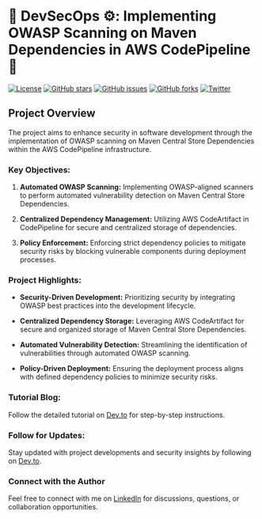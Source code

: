 # 🚀 DevSecOps ⚙️: Implementing OWASP Scanning on Maven Dependencies in AWS CodePipeline 💭

[![License](https://img.shields.io/badge/license-MIT-blue.svg)](LICENSE)
[![GitHub stars](https://img.shields.io/github/stars/simplynadaf/OWASP.svg)](https://github.com/simplynadaf/OWASP/stargazers)
[![GitHub issues](https://img.shields.io/github/issues/simplynadaf/OWASP.svg)](https://github.com/simplynadaf/OWASP/issues)
[![GitHub forks](https://img.shields.io/github/forks/simplynadaf/OWASP.svg)](https://github.com/simplynadaf/OWASP/network)
[![Twitter](https://img.shields.io/twitter/url/https/github.com/simplynadaf/OWASP.svg?style=social)](https://twitter.com/intent/tweet?text=Check%20out%20this%20awesome%20project%20https://github.com/simplynadaf/OWASP)

## Project Overview

The project aims to enhance security in software development through the implementation of OWASP scanning on Maven Central Store Dependencies within the AWS CodePipeline infrastructure.

### Key Objectives:

1. **Automated OWASP Scanning:** Implementing OWASP-aligned scanners to perform automated vulnerability detection on Maven Central Store Dependencies.

2. **Centralized Dependency Management:** Utilizing AWS CodeArtifact in CodePipeline for secure and centralized storage of dependencies.

3. **Policy Enforcement:** Enforcing strict dependency policies to mitigate security risks by blocking vulnerable components during deployment processes.

### Project Highlights:

- **Security-Driven Development:** Prioritizing security by integrating OWASP best practices into the development lifecycle.

- **Centralized Dependency Storage:** Leveraging AWS CodeArtifact for secure and organized storage of Maven Central Store Dependencies.

- **Automated Vulnerability Detection:** Streamlining the identification of vulnerabilities through automated OWASP scanning.

- **Policy-Driven Deployment:** Ensuring the deployment process aligns with defined dependency policies to minimize security risks.

### Tutorial Blog:

Follow the detailed tutorial on [Dev.to](https://dev.to/aws-builders/devsecops-implementing-owasp-scanning-on-codeartifact-packages-in-aws-codepipeline-51lj-temp-slug-5473599?preview=283e93d408b76fc3687f7e2541c5633e90dc96333f477ca47348bda695eb60f71262b0b70d7db199e5f1c557b18f89a5588f96c428b4c4c1bd2223f7) for step-by-step instructions.

### Follow for Updates:

Stay updated with project developments and security insights by following on [Dev.to](https://dev.to/sarvar_04).

### Connect with the Author

Feel free to connect with me on [LinkedIn](https://in.linkedin.com/in/sarvar04) for discussions, questions, or collaboration opportunities.
